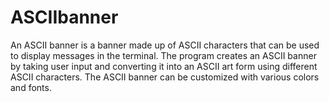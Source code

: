 # ASCIIbanner
An ASCII banner is a banner made up of ASCII characters that can be used to display messages in the terminal. The program creates an ASCII banner by taking user input and converting it into an ASCII art form using different ASCII characters. The ASCII banner can be customized with various colors and fonts.
